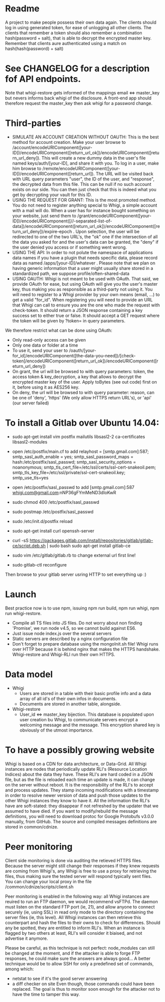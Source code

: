 # Readme
A project to make people possess their own data again.
The clients should log in using generated token, for ease of unlogging all other clients.
The clients that remember a token should also remember a combination hash(password + salt), that is able to decrypt the encrypted master key.
Remember that clients aure authenticated using a match on hash(hash(password) + salt)

# See CHANGELOG for a description fof API endpoints.
Note that whigi-restore gets informed of the mappings email <=> master\_key but nevers informs back whigi of the disclosure. A front-end app should therefore request the master\_key then ask whigi for a password change.

# Third-parties
- SIMULATE AN ACCOUNT CREATION WITHOUT OAUTH: This is the best method for account creation. Make your user browse to
/account/encodeURIComponent([your-ID])/encodeURIComponent([return\_url\_ok])/encodeURIComponent([return\_url\_deny]). This will create a new dummy data in the user's file named
keys/auth/[your-ID], and share it with you. To log in a user, make him browse to /remote/encodeURIComponent([your-ID])/encodeURIComponent([return\_url]). The URL
will be visited back with URL query parameters "user", the ID of the user, and "response", the decrypted data from this file. This can be null if no such account exists
on our side. You can then just check that this is indeed what you get by decrypting your vault for this ID.
- USING THE REQUEST FOR GRANT: This is the most promoted method. You do not need to register anything special to Whigi, a simple account with a mail will do.
When a user has for instance bought something on your website, just send them to
/grant/encodeURIComponent([your-ID])/encodeURIComponent([//-separated-list-of-data])/encodeURIComponent([return\_url\_ok])/encodeURIComponent([return\_url\_deny])/expire-epoch .
Upon selection, the user will be redirected to one of the two URL's, the "ok" one if the intersection of all the data you asked for and the user's data can be granted,
the "deny" if the user denied you access or if something went wrong.
- USING THE API: In order to not polute the namespace of applications data names if you have a plugin that needs specific data, please record data as named
/apps/[your-ID]/whatever . Please note that we plan on having generic information that a user might usually share stored in
a standardized path, we suppose profile/often-shared-data
- USING OAUTH: Whigi is not meant to be used with OAuth. That said, we provide OAuth for ease, but using OAuth will give you the user's master key, thus making you as responsible
as a third-party not using it. You will need to register to a Whigi provider by your own means (email, ...) to get a valid "for_id".
When registering you will need to provide an URL that Whigi can call to ensure you are the one who made the request with check-token. It should return a JSON response containing a key
success set to either true or false. It should accept a GET request where the token will be given by ?token= in query parameters.

We therefore restrict what can be done using OAuth:
  - Only read-only access can be given
  - Only one data or folder at a time
  - To use it, send your user to /oauth/[your-for\_id]/encodeURIComponent([the-data-you-need])/[check-token]/encodeURIComponent([return\_url\_ok])/encodeURIComponent([return\_url\_deny])
  - On grant, the url will be browsed to with query parameters: token, the access token & key_decryption, a key that allows to decrypt the encrypted master key of the user.
    Apply toBytes (see out code) first on it, before using it as AES256 key.
  - On deny, the url will be browsed to with query parameter: reason, can be one of 'deny', 'https' (We only allow HTTPS return URL's), or 'api' (our server failed)

# To install a Gitlab over Ubuntu 14.04:
- sudo apt-get install vim postfix mailutils libsasl2-2 ca-certificates libsasl2-modules
- open /etc/postfix/main.cf to add relayhost = [smtp.gmail.com]:587; smtp\_sasl\_auth\_enable = yes; smtp\_sasl\_password\_maps = hash:/etc/postfix/sasl\_passwd; smtp\_sasl\_security\_options = noanonymous; smtp\_tls\_cert\_file=/etc/ssl/certs/ssl-cert-snakeoil.pem; smtp\_tls\_key\_file=/etc/ssl/private/ssl-cert-snakeoil.key; smtp\_use\_tls=yes
- open /etc/postfix/sasl\_passwd to add [smtp.gmail.com]:587 whigi.com@gmail.com:nNP36gFYmMeND3dIoKwR
- sudo chmod 400 /etc/postfix/sasl\_passwd
- sudo postmap /etc/postfix/sasl\_passwd
- sudo /etc/init.d/postfix reload

- sudo apt-get install curl openssh-server
- curl -sS https://packages.gitlab.com/install/repositories/gitlab/gitlab-ce/script.deb.sh | sudo bash
sudo apt-get install gitlab-ce
- sudo vim /etc/gitlab/gitlab.rb to change external url first line!
- sudo gitlab-ctl reconfigure

Then browse to your gitlab server usring HTTP to set everything up :)

# Launch
Best practice now is to use npm, issuing npm run build, npm run whigi, npm run whigi-restore.
- Compile all TS files into JS files. Do not worry about non finding 'Promise', we run node v4.5, so we cannot build against ES6.
- Just issue node index.js over the several servers
- Static servers are described by a nginx configuration file
- Don't forget to prepare database using the mongoInit.sh file!
Whigi runs over HTTP because it is behind nginx that makes the HTTPS handshake. Whigi-restore and Whigi-RLI run their own HTTPS.

# Data model
- Whigi
   - Users are stored in a table with their basic profile info and a data array of all id's of their own infos in documents.
   - Documents are stored in another table, alongside.
- Whigi-restore
   - User\_id <=> master\_key bijection. This database is populated upon user creation bu Whigi, to communicate servers encrypt a welcoming message and the message. This encryption shared key is obviously of the utmost importance.

# To have a possibly growing website
Whigi is based on a CDN for data architecture, or Data-Grid.
All Whigi instances are nodes that periodically update RLI's (Resource Location Indices) about the data they have. These RLI's are hard coded in a JSON file, but as
the file is reloaded each time an update is made, it can change on the server without reboot.
It is the responsibility of the RLI's to accept and process updates. They stamp incoming modifications with a timestamp in order to resolve
newer version of data and push those updates to the other Whigi instances they know to have it.
All the information the RLI's have are soft-stated: they disappear if not refreshed by the updater that we assumed to have died.
If you want to modify/rebuild the message definitions, you will need to download protoc for Google Protobufs v3.0.0 manually, from GitHub.
The source and compiled messages definitions are stored in common/cdnize.

# Peer monitoring
Client side monitoring is done via auditing the retieved HTTPS files. Because the server might still change their responses if they knew requests are coming from Whigi's,
any Whigi is free to use a proxy for retrieving the files, thus making sure the tested server will respond typically sent files. You can change your local proxy in the
file /common/cdnize/scripts/client.sh

Peer monitoring is enabled in the following way: all Whigi instances are reuired to run an FTP daemon, we would recommend vsFTPd.
The daemon must listen on the standard FTP port (ie, 21), and allow anyone to connect securely (ie, using SSL) in read only mode to the directory
containing the server files (ie, this level). All Whigi instances can then retrieve this counterpart and hash the files to their owns to check
for differences. Should any be spotted, they are entitled to inform RLI's. When an instance is flagged by two others at least, RLI's will
consider it biaised, and not advertise it anymore.

Please be careful, as this technique is not perfect: node_modules can still be changed at the moment, and if the attacker is able to forge FTP responses,
he could make sure the answers are always good... A better technique would be to allow SSH for only a predefined set of commands, among which:
- netstat to see if it's the good server answering
- a diff checker on site
Even though, those commands could have been replaced. The goal is thus to monitor soon enough for the attacker not to have the time to tamper this way.